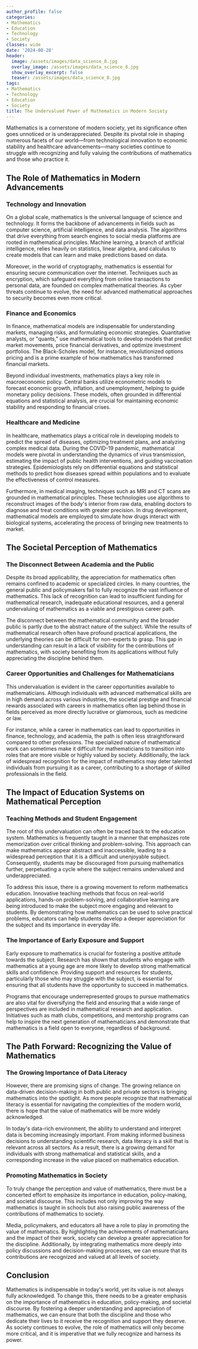 ```yaml
---
author_profile: false
categories:
- Mathematics
- Education
- Technology
- Society
classes: wide
date: '2024-08-28'
header:
  image: /assets/images/data_science_8.jpg
  overlay_image: /assets/images/data_science_8.jpg
  show_overlay_excerpt: false
  teaser: /assets/images/data_science_8.jpg
tags:
- Mathematics
- Technology
- Education
- Society
title: The Undervalued Power of Mathematics in Modern Society
---
```


Mathematics is a cornerstone of modern society, yet its significance often goes unnoticed or is underappreciated. Despite its pivotal role in shaping numerous facets of our world—from technological innovation to economic stability and healthcare advancements—many societies continue to struggle with recognizing and fully valuing the contributions of mathematics and those who practice it.

## The Role of Mathematics in Modern Advancements

### Technology and Innovation

On a global scale, mathematics is the universal language of science and technology. It forms the backbone of advancements in fields such as computer science, artificial intelligence, and data analysis. The algorithms that drive everything from search engines to social media platforms are rooted in mathematical principles. Machine learning, a branch of artificial intelligence, relies heavily on statistics, linear algebra, and calculus to create models that can learn and make predictions based on data.

Moreover, in the world of cryptography, mathematics is essential for ensuring secure communication over the internet. Techniques such as encryption, which safeguard everything from online transactions to personal data, are founded on complex mathematical theories. As cyber threats continue to evolve, the need for advanced mathematical approaches to security becomes even more critical.

### Finance and Economics

In finance, mathematical models are indispensable for understanding markets, managing risks, and formulating economic strategies. Quantitative analysts, or "quants," use mathematical tools to develop models that predict market movements, price financial derivatives, and optimize investment portfolios. The Black-Scholes model, for instance, revolutionized options pricing and is a prime example of how mathematics has transformed financial markets.

Beyond individual investments, mathematics plays a key role in macroeconomic policy. Central banks utilize econometric models to forecast economic growth, inflation, and unemployment, helping to guide monetary policy decisions. These models, often grounded in differential equations and statistical analysis, are crucial for maintaining economic stability and responding to financial crises.

### Healthcare and Medicine

In healthcare, mathematics plays a critical role in developing models to predict the spread of diseases, optimizing treatment plans, and analyzing complex medical data. During the COVID-19 pandemic, mathematical models were pivotal in understanding the dynamics of virus transmission, estimating the impact of public health interventions, and guiding vaccination strategies. Epidemiologists rely on differential equations and statistical methods to predict how diseases spread within populations and to evaluate the effectiveness of control measures.

Furthermore, in medical imaging, techniques such as MRI and CT scans are grounded in mathematical principles. These technologies use algorithms to reconstruct images of the body's interior from raw data, enabling doctors to diagnose and treat conditions with greater precision. In drug development, mathematical models are employed to simulate how drugs interact with biological systems, accelerating the process of bringing new treatments to market.

## The Societal Perception of Mathematics

### The Disconnect Between Academia and the Public

Despite its broad applicability, the appreciation for mathematics often remains confined to academic or specialized circles. In many countries, the general public and policymakers fail to fully recognize the vast influence of mathematics. This lack of recognition can lead to insufficient funding for mathematical research, inadequate educational resources, and a general undervaluing of mathematics as a viable and prestigious career path.

The disconnect between the mathematical community and the broader public is partly due to the abstract nature of the subject. While the results of mathematical research often have profound practical applications, the underlying theories can be difficult for non-experts to grasp. This gap in understanding can result in a lack of visibility for the contributions of mathematics, with society benefiting from its applications without fully appreciating the discipline behind them.

### Career Opportunities and Challenges for Mathematicians

This undervaluation is evident in the career opportunities available to mathematicians. Although individuals with advanced mathematical skills are in high demand across various industries, the societal prestige and financial rewards associated with careers in mathematics often lag behind those in fields perceived as more directly lucrative or glamorous, such as medicine or law.

For instance, while a career in mathematics can lead to opportunities in finance, technology, and academia, the path is often less straightforward compared to other professions. The specialized nature of mathematical work can sometimes make it difficult for mathematicians to transition into roles that are more visible or highly valued by society. Additionally, the lack of widespread recognition for the impact of mathematics may deter talented individuals from pursuing it as a career, contributing to a shortage of skilled professionals in the field.

## The Impact of Education Systems on Mathematical Perception

### Teaching Methods and Student Engagement

The root of this undervaluation can often be traced back to the education system. Mathematics is frequently taught in a manner that emphasizes rote memorization over critical thinking and problem-solving. This approach can make mathematics appear abstract and inaccessible, leading to a widespread perception that it is a difficult and unenjoyable subject. Consequently, students may be discouraged from pursuing mathematics further, perpetuating a cycle where the subject remains undervalued and underappreciated.

To address this issue, there is a growing movement to reform mathematics education. Innovative teaching methods that focus on real-world applications, hands-on problem-solving, and collaborative learning are being introduced to make the subject more engaging and relevant to students. By demonstrating how mathematics can be used to solve practical problems, educators can help students develop a deeper appreciation for the subject and its importance in everyday life.

### The Importance of Early Exposure and Support

Early exposure to mathematics is crucial for fostering a positive attitude towards the subject. Research has shown that students who engage with mathematics at a young age are more likely to develop strong mathematical skills and confidence. Providing support and resources for students, particularly those who may struggle with the subject, is essential for ensuring that all students have the opportunity to succeed in mathematics.

Programs that encourage underrepresented groups to pursue mathematics are also vital for diversifying the field and ensuring that a wide range of perspectives are included in mathematical research and application. Initiatives such as math clubs, competitions, and mentorship programs can help to inspire the next generation of mathematicians and demonstrate that mathematics is a field open to everyone, regardless of background.

## The Path Forward: Recognizing the Value of Mathematics

### The Growing Importance of Data Literacy

However, there are promising signs of change. The growing reliance on data-driven decision-making in both public and private sectors is bringing mathematics into the spotlight. As more people recognize that mathematical literacy is essential for navigating the complexities of the modern world, there is hope that the value of mathematics will be more widely acknowledged.

In today's data-rich environment, the ability to understand and interpret data is becoming increasingly important. From making informed business decisions to understanding scientific research, data literacy is a skill that is relevant across all sectors. As a result, there is a growing demand for individuals with strong mathematical and statistical skills, and a corresponding increase in the value placed on mathematics education.

### Promoting Mathematics in Society

To truly change the perception and value of mathematics, there must be a concerted effort to emphasize its importance in education, policy-making, and societal discourse. This includes not only improving the way mathematics is taught in schools but also raising public awareness of the contributions of mathematics to society.

Media, policymakers, and educators all have a role to play in promoting the value of mathematics. By highlighting the achievements of mathematicians and the impact of their work, society can develop a greater appreciation for the discipline. Additionally, by integrating mathematics more deeply into policy discussions and decision-making processes, we can ensure that its contributions are recognized and valued at all levels of society.

## Conclusion

Mathematics is indispensable in today's world, yet its value is not always fully acknowledged. To change this, there needs to be a greater emphasis on the importance of mathematics in education, policy-making, and societal discourse. By fostering a deeper understanding and appreciation of mathematics, we can ensure that both the discipline and those who dedicate their lives to it receive the recognition and support they deserve. As society continues to evolve, the role of mathematics will only become more critical, and it is imperative that we fully recognize and harness its power.